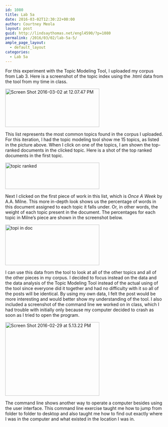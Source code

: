 ```yaml
---
id: 1080
title: Lab 5a
date: 2016-03-02T12:30:22+00:00
author: Courtney Meola
layout: post
guid: http://lindsaythomas.net/engl4590/?p=1080
permalink: /2016/03/02/lab-5a-5/
ample_page_layout:
  - default_layout
categories:
  - Lab 5a
---
```

For this experiment with the Topic Modeling Tool, I uploaded my corpus from Lab 3. Here is a screenshot of the topic index using the .html data from the tool from my time in class.

<a href="http://lindsaythomas.net/engl4590/wp-content/uploads/sites/10/2016/03/Screen-Shot-2016-03-02-at-12.07.47-PM.png" rel="attachment wp-att-1082"><img class="alignnone size-medium wp-image-1082" src="http://lindsaythomas.net/engl4590/wp-content/uploads/sites/10/2016/03/Screen-Shot-2016-03-02-at-12.07.47-PM-300x122.png" alt="Screen Shot 2016-03-02 at 12.07.47 PM" width="300" height="122" srcset="http://lindsaythomas.net/engl4590/wp-content/uploads/sites/10/2016/03/Screen-Shot-2016-03-02-at-12.07.47-PM-300x122.png 300w, http://lindsaythomas.net/engl4590/wp-content/uploads/sites/10/2016/03/Screen-Shot-2016-03-02-at-12.07.47-PM-768x313.png 768w, http://lindsaythomas.net/engl4590/wp-content/uploads/sites/10/2016/03/Screen-Shot-2016-03-02-at-12.07.47-PM-1024x418.png 1024w, http://lindsaythomas.net/engl4590/wp-content/uploads/sites/10/2016/03/Screen-Shot-2016-03-02-at-12.07.47-PM.png 1071w" sizes="(max-width: 300px) 100vw, 300px" /></a>

This list represents the most common topics found in the corpus I uploaded. For this iteration, I had the topic modeling tool show me 15 topics, as listed in the picture above. When I click on one of the topics, I am shown the top-ranked documents in the clicked topic. Here is a shot of the top ranked documents in the first topic.

<a href="http://lindsaythomas.net/engl4590/wp-content/uploads/sites/10/2016/03/topic-ranked.png" rel="attachment wp-att-1084"><img class="alignnone size-medium wp-image-1084" src="http://lindsaythomas.net/engl4590/wp-content/uploads/sites/10/2016/03/topic-ranked-300x84.png" alt="topic ranked" width="300" height="84" srcset="http://lindsaythomas.net/engl4590/wp-content/uploads/sites/10/2016/03/topic-ranked-300x84.png 300w, http://lindsaythomas.net/engl4590/wp-content/uploads/sites/10/2016/03/topic-ranked-768x214.png 768w, http://lindsaythomas.net/engl4590/wp-content/uploads/sites/10/2016/03/topic-ranked-1024x285.png 1024w, http://lindsaythomas.net/engl4590/wp-content/uploads/sites/10/2016/03/topic-ranked.png 1044w" sizes="(max-width: 300px) 100vw, 300px" /></a>

Next I clicked on the first piece of work in this list, which is _Once A Week_ by A.A. Milne. This more in-depth look shows us the percentage of words in this document assigned to each topic it falls under. Or, in other words, the weight of each topic present in the document. The percentages for each topic in Milne&#8217;s piece are shown in the screenshot below.

<a href="http://lindsaythomas.net/engl4590/wp-content/uploads/sites/10/2016/03/topi-in-doc.png" rel="attachment wp-att-1086"><img class="alignnone size-medium wp-image-1086" src="http://lindsaythomas.net/engl4590/wp-content/uploads/sites/10/2016/03/topi-in-doc-300x129.png" alt="topi in doc" width="300" height="129" srcset="http://lindsaythomas.net/engl4590/wp-content/uploads/sites/10/2016/03/topi-in-doc-300x129.png 300w, http://lindsaythomas.net/engl4590/wp-content/uploads/sites/10/2016/03/topi-in-doc-768x331.png 768w, http://lindsaythomas.net/engl4590/wp-content/uploads/sites/10/2016/03/topi-in-doc-1024x442.png 1024w, http://lindsaythomas.net/engl4590/wp-content/uploads/sites/10/2016/03/topi-in-doc.png 1052w" sizes="(max-width: 300px) 100vw, 300px" /></a>

I can use this data from the tool to look at all of the other topics and all of the other pieces in my corpus. I decided to focus instead on the data and the data analysis of the Topic Modeling Tool instead of the actual using of the tool since everyone did it together and had no difficulty with it so all of the posts will be identical. By using my own data, I felt the post would be more interesting and would better show my understanding of the tool. I also included a screenshot of the command line we worked on in class, which I had trouble with initially only because my computer decided to crash as soon as I tried to open the program.

<a href="http://lindsaythomas.net/engl4590/wp-content/uploads/sites/10/2016/03/Screen-Shot-2016-02-29-at-5.13.22-PM.png" rel="attachment wp-att-1090"><img class="alignnone size-medium wp-image-1090" src="http://lindsaythomas.net/engl4590/wp-content/uploads/sites/10/2016/03/Screen-Shot-2016-02-29-at-5.13.22-PM-300x234.png" alt="Screen Shot 2016-02-29 at 5.13.22 PM" width="300" height="234" srcset="http://lindsaythomas.net/engl4590/wp-content/uploads/sites/10/2016/03/Screen-Shot-2016-02-29-at-5.13.22-PM-300x234.png 300w, http://lindsaythomas.net/engl4590/wp-content/uploads/sites/10/2016/03/Screen-Shot-2016-02-29-at-5.13.22-PM-768x599.png 768w, http://lindsaythomas.net/engl4590/wp-content/uploads/sites/10/2016/03/Screen-Shot-2016-02-29-at-5.13.22-PM.png 788w" sizes="(max-width: 300px) 100vw, 300px" /></a>

The command line shows another way to operate a computer besides using the user interface. This command line exercise taught me how to jump from folder to folder to desktop and also taught me how to find out exactly where I was in the computer and what existed in the location I was in.